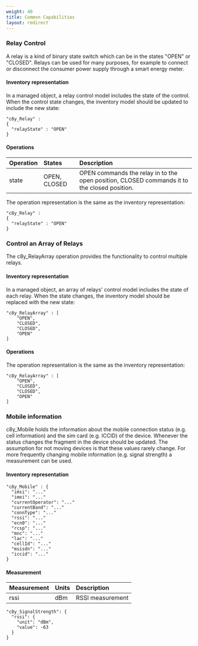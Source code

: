 ```yaml
---
weight: 40
title: Common Capabilities
layout: redirect
---
```


### Relay Control

A relay is a kind of binary state switch which can be in the states "OPEN" or "CLOSED". Relays can be used for many purposes, for example to connect or disconnect the consumer power supply through a smart energy meter.

#### Inventory representation

In a managed object, a relay control model includes the state of the control. When the control state changes, the inventory model should be updated to include the new state:

    "c8y_Relay" :
    {
      "relayState" : "OPEN"
    }

#### Operations

|Operation|States|Description|
|:--------|:-----|:----------|
|state|OPEN, CLOSED|OPEN commands the relay in to the open position, CLOSED commands it to the closed position.|

The operation representation is the same as the inventory representation:

    "c8y_Relay" :
    {
      "relayState" : "OPEN"
    }

### Control an Array of Relays

The c8y_RelayArray operation provides the functionality to control multiple relays.

#### Inventory representation

In a managed object, an array of relays' control model includes the state of each relay. When the state changes, the inventory model should be replaced with the new state:

	"c8y_RelayArray" : [
		"OPEN",
		"CLOSED",
		"CLOSED",
		"OPEN"
	]

#### Operations

The operation representation is the same as the inventory representation:

	"c8y_RelayArray" : [
		"OPEN",
		"CLOSED",
		"CLOSED",
		"OPEN"
	]

### Mobile information

c8y_Mobile holds the information about the mobile connection status (e.g. cell information) and the sim card (e.g. ICCID) of the device. Whenever the status changes the fragment in the device should be updated. The assumption for not moving devices is that these values rarely change.
For more frequently changing mobile information (e.g. signal strength) a measurement can be used.

#### Inventory representation

    "c8y_Mobile" : {
      "imsi": "..."
      "imei": "..."
      "currentOperator": "..."
      "currentBand": "..."
      "connType": "..."
      "rssi": "..."
      "ecn0": "..."
      "rcsp": "..."
      "mnc": "..."
      "lac": "..."
      "cellId": "..."
      "msisdn": "..."
      "iccid": "..."
    }

#### Measurement

|Measurement|Units|Description|
|:----------|:----|:----------|
|rssi|dBm|RSSI measurement|

    "c8y_SignalStrength": {
      "rssi": {
        "unit": "dBm",
        "value": -63
      }
    }
